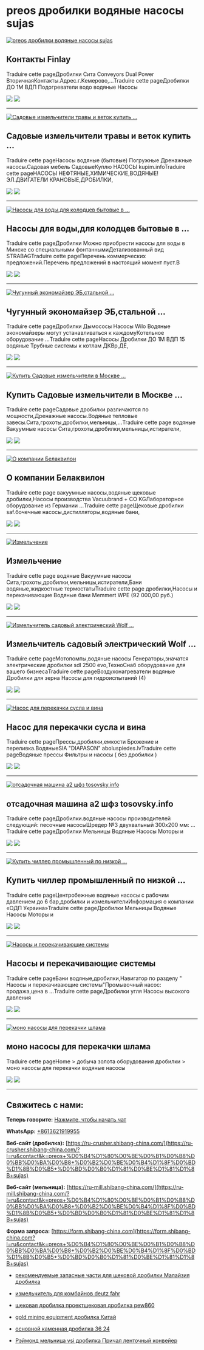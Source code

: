 # preos дробилки водяные насосы sujas

<a href="https://swt.shibang-china.com/?l=ru&img&k=preos+%D0%B4%D1%80%D0%BE%D0%B1%D0%B8%D0%BB%D0%BA%D0%B8+%D0%B2%D0%BE%D0%B4%D1%8F%D0%BD%D1%8B%D0%B5+%D0%BD%D0%B0%D1%81%D0%BE%D1%81%D1%8B+sujas" target="_blank">![preos дробилки водяные насосы sujas](http://static.shibang-china.com/all-800x300/984.jpg)</a>

## Контакты Finlay
Traduire cette pageДробилки Сита Conveyors Dual Power ВторичнаяКонтакты.Адрес.г.Кемерово,…Traduire cette pageДробилки ДО 1М ВДП Подогреватели водо водяные Насосы


<a href="https://whatsapp.shibangsoft.com/WhatsApp.php" target="_blank" title="WhatsApp">![](http://static.shibang-china.com/icon/whatsapp.png)</a> <a href="https://swt.shibang-china.com/?l=ru&icon&k=preos+%D0%B4%D1%80%D0%BE%D0%B1%D0%B8%D0%BB%D0%BA%D0%B8+%D0%B2%D0%BE%D0%B4%D1%8F%D0%BD%D1%8B%D0%B5+%D0%BD%D0%B0%D1%81%D0%BE%D1%81%D1%8B+sujas" target="_blank">![](http://static.shibang-china.com/icon/chat-ru.png)</a>

---

<a href="https://swt.shibang-china.com/?l=ru&img&k=preos+%D0%B4%D1%80%D0%BE%D0%B1%D0%B8%D0%BB%D0%BA%D0%B8+%D0%B2%D0%BE%D0%B4%D1%8F%D0%BD%D1%8B%D0%B5+%D0%BD%D0%B0%D1%81%D0%BE%D1%81%D1%8B+sujas" target="_blank">![Садовые измельчители травы и веток купить …](http://static.shibang-china.com/all-800x300/723.jpg)</a>

## Садовые измельчители травы и веток купить …
Traduire cette pageНасосы водяные (бытовые) Погружные Дренажные насосы.Садовая мебель СадовыеКуплю НАСОСЫ kupim.infoTraduire cette pageНАСОСЫ НЕФТЯНЫЕ,ХИМИЧЕСКИЕ,ВОДЯНЫЕ! ЭЛ.ДВИГАТЕЛИ КРАНОВЫЕ,ДРОБИЛКИ,


<a href="https://whatsapp.shibangsoft.com/WhatsApp.php" target="_blank" title="WhatsApp">![](http://static.shibang-china.com/icon/whatsapp.png)</a> <a href="https://swt.shibang-china.com/?l=ru&icon&k=preos+%D0%B4%D1%80%D0%BE%D0%B1%D0%B8%D0%BB%D0%BA%D0%B8+%D0%B2%D0%BE%D0%B4%D1%8F%D0%BD%D1%8B%D0%B5+%D0%BD%D0%B0%D1%81%D0%BE%D1%81%D1%8B+sujas" target="_blank">![](http://static.shibang-china.com/icon/chat-ru.png)</a>

---

<a href="https://swt.shibang-china.com/?l=ru&img&k=preos+%D0%B4%D1%80%D0%BE%D0%B1%D0%B8%D0%BB%D0%BA%D0%B8+%D0%B2%D0%BE%D0%B4%D1%8F%D0%BD%D1%8B%D0%B5+%D0%BD%D0%B0%D1%81%D0%BE%D1%81%D1%8B+sujas" target="_blank">![Насосы для воды,для колодцев бытовые в …](http://static.shibang-china.com/all-800x300/578.jpg)</a>

## Насосы для воды,для колодцев бытовые в …
Traduire cette pageДробилки Можно приобрести насосы для воды в Минске со специальными фонтаннымиДетализованный вид STRABAGTraduire cette pageПеречень коммерческих предложений.Перечень предложений в настоящий момент пуст.В


<a href="https://whatsapp.shibangsoft.com/WhatsApp.php" target="_blank" title="WhatsApp">![](http://static.shibang-china.com/icon/whatsapp.png)</a> <a href="https://swt.shibang-china.com/?l=ru&icon&k=preos+%D0%B4%D1%80%D0%BE%D0%B1%D0%B8%D0%BB%D0%BA%D0%B8+%D0%B2%D0%BE%D0%B4%D1%8F%D0%BD%D1%8B%D0%B5+%D0%BD%D0%B0%D1%81%D0%BE%D1%81%D1%8B+sujas" target="_blank">![](http://static.shibang-china.com/icon/chat-ru.png)</a>

---

<a href="https://swt.shibang-china.com/?l=ru&img&k=preos+%D0%B4%D1%80%D0%BE%D0%B1%D0%B8%D0%BB%D0%BA%D0%B8+%D0%B2%D0%BE%D0%B4%D1%8F%D0%BD%D1%8B%D0%B5+%D0%BD%D0%B0%D1%81%D0%BE%D1%81%D1%8B+sujas" target="_blank">![Чугунный экономайзер ЭБ,стальной …](http://static.shibang-china.com/all-800x300/1084.jpg)</a>

## Чугунный экономайзер ЭБ,стальной …
Traduire cette pageДробилки Дымососы Насосы Wilo Водяные экономайзеры могут устанавливаться к каждомуКотельное оборудование …Traduire cette pageНасосы Дробилки ДО 1М ВДП 15 водяные Трубные системы к котлам ДКВр,ДЕ,


<a href="https://whatsapp.shibangsoft.com/WhatsApp.php" target="_blank" title="WhatsApp">![](http://static.shibang-china.com/icon/whatsapp.png)</a> <a href="https://swt.shibang-china.com/?l=ru&icon&k=preos+%D0%B4%D1%80%D0%BE%D0%B1%D0%B8%D0%BB%D0%BA%D0%B8+%D0%B2%D0%BE%D0%B4%D1%8F%D0%BD%D1%8B%D0%B5+%D0%BD%D0%B0%D1%81%D0%BE%D1%81%D1%8B+sujas" target="_blank">![](http://static.shibang-china.com/icon/chat-ru.png)</a>

---

<a href="https://swt.shibang-china.com/?l=ru&img&k=preos+%D0%B4%D1%80%D0%BE%D0%B1%D0%B8%D0%BB%D0%BA%D0%B8+%D0%B2%D0%BE%D0%B4%D1%8F%D0%BD%D1%8B%D0%B5+%D0%BD%D0%B0%D1%81%D0%BE%D1%81%D1%8B+sujas" target="_blank">![Купить Садовые измельчители в Москве …](http://static.shibang-china.com/all-800x300/942.jpg)</a>

## Купить Садовые измельчители в Москве …
Traduire cette pageСадовые дробилки различаются по мощности,Дренажные насосы.Водяные тепловые завесы.Сита,грохоты,дробилки,мельницы,…Traduire cette page водяные Вакуумные насосы Сита,грохоты,дробилки,мельницы,истиратели,


<a href="https://whatsapp.shibangsoft.com/WhatsApp.php" target="_blank" title="WhatsApp">![](http://static.shibang-china.com/icon/whatsapp.png)</a> <a href="https://swt.shibang-china.com/?l=ru&icon&k=preos+%D0%B4%D1%80%D0%BE%D0%B1%D0%B8%D0%BB%D0%BA%D0%B8+%D0%B2%D0%BE%D0%B4%D1%8F%D0%BD%D1%8B%D0%B5+%D0%BD%D0%B0%D1%81%D0%BE%D1%81%D1%8B+sujas" target="_blank">![](http://static.shibang-china.com/icon/chat-ru.png)</a>

---

<a href="https://swt.shibang-china.com/?l=ru&img&k=preos+%D0%B4%D1%80%D0%BE%D0%B1%D0%B8%D0%BB%D0%BA%D0%B8+%D0%B2%D0%BE%D0%B4%D1%8F%D0%BD%D1%8B%D0%B5+%D0%BD%D0%B0%D1%81%D0%BE%D1%81%D1%8B+sujas" target="_blank">![О компании Белаквилон](http://static.shibang-china.com/all-800x300/722.jpg)</a>

## О компании Белаквилон
Traduire cette page вакуумные насосы,водяные щековые дробилки,Насосы производства Vacuubrand + CO KGЛабораторное оборудование из Германии …Traduire cette pageЩековые дробилки saf.бочечные насосы,дистилляторы,водяные бани,


<a href="https://whatsapp.shibangsoft.com/WhatsApp.php" target="_blank" title="WhatsApp">![](http://static.shibang-china.com/icon/whatsapp.png)</a> <a href="https://swt.shibang-china.com/?l=ru&icon&k=preos+%D0%B4%D1%80%D0%BE%D0%B1%D0%B8%D0%BB%D0%BA%D0%B8+%D0%B2%D0%BE%D0%B4%D1%8F%D0%BD%D1%8B%D0%B5+%D0%BD%D0%B0%D1%81%D0%BE%D1%81%D1%8B+sujas" target="_blank">![](http://static.shibang-china.com/icon/chat-ru.png)</a>

---

<a href="https://swt.shibang-china.com/?l=ru&img&k=preos+%D0%B4%D1%80%D0%BE%D0%B1%D0%B8%D0%BB%D0%BA%D0%B8+%D0%B2%D0%BE%D0%B4%D1%8F%D0%BD%D1%8B%D0%B5+%D0%BD%D0%B0%D1%81%D0%BE%D1%81%D1%8B+sujas" target="_blank">![Измельчение](http://static.shibang-china.com/all-800x300/351.jpg)</a>

## Измельчение
Traduire cette page водяные Вакуумные насосы Сита,грохоты,дробилки,мельницы,истиратели,Бани водяные,жидкостные термостатыTraduire cette page дробилки,Насосы и перекачивающие Водяные бани Memmert WPE (92 000,00 руб.)


<a href="https://whatsapp.shibangsoft.com/WhatsApp.php" target="_blank" title="WhatsApp">![](http://static.shibang-china.com/icon/whatsapp.png)</a> <a href="https://swt.shibang-china.com/?l=ru&icon&k=preos+%D0%B4%D1%80%D0%BE%D0%B1%D0%B8%D0%BB%D0%BA%D0%B8+%D0%B2%D0%BE%D0%B4%D1%8F%D0%BD%D1%8B%D0%B5+%D0%BD%D0%B0%D1%81%D0%BE%D1%81%D1%8B+sujas" target="_blank">![](http://static.shibang-china.com/icon/chat-ru.png)</a>

---

<a href="https://swt.shibang-china.com/?l=ru&img&k=preos+%D0%B4%D1%80%D0%BE%D0%B1%D0%B8%D0%BB%D0%BA%D0%B8+%D0%B2%D0%BE%D0%B4%D1%8F%D0%BD%D1%8B%D0%B5+%D0%BD%D0%B0%D1%81%D0%BE%D1%81%D1%8B+sujas" target="_blank">![Измельчитель садовый электрический Wolf …](http://static.shibang-china.com/all-800x300/24.jpg)</a>

## Измельчитель садовый электрический Wolf …
Traduire cette pageМотопомпы,водяные насосы Генераторы,значатся электрические дробилки sdl 2500 evo,ТехноСнаб оборудование для вашего бизнесаTraduire cette pageВоздухонагреватели водяные Дробилки для зерна Насосы для гидроиспытаний (4)


<a href="https://whatsapp.shibangsoft.com/WhatsApp.php" target="_blank" title="WhatsApp">![](http://static.shibang-china.com/icon/whatsapp.png)</a> <a href="https://swt.shibang-china.com/?l=ru&icon&k=preos+%D0%B4%D1%80%D0%BE%D0%B1%D0%B8%D0%BB%D0%BA%D0%B8+%D0%B2%D0%BE%D0%B4%D1%8F%D0%BD%D1%8B%D0%B5+%D0%BD%D0%B0%D1%81%D0%BE%D1%81%D1%8B+sujas" target="_blank">![](http://static.shibang-china.com/icon/chat-ru.png)</a>

---

<a href="https://swt.shibang-china.com/?l=ru&img&k=preos+%D0%B4%D1%80%D0%BE%D0%B1%D0%B8%D0%BB%D0%BA%D0%B8+%D0%B2%D0%BE%D0%B4%D1%8F%D0%BD%D1%8B%D0%B5+%D0%BD%D0%B0%D1%81%D0%BE%D1%81%D1%8B+sujas" target="_blank">![Насос для перекачки сусла и вина](http://static.shibang-china.com/all-800x300/1024.jpg)</a>

## Насос для перекачки сусла и вина
Traduire cette pageПрессы,дробилки,емкости Брожение и переливка.ВодяныеSIA "DIAPASON" aboluspiedes.lvTraduire cette pageВодяные прессы Фильтры и насосы ( без дробилки )


<a href="https://whatsapp.shibangsoft.com/WhatsApp.php" target="_blank" title="WhatsApp">![](http://static.shibang-china.com/icon/whatsapp.png)</a> <a href="https://swt.shibang-china.com/?l=ru&icon&k=preos+%D0%B4%D1%80%D0%BE%D0%B1%D0%B8%D0%BB%D0%BA%D0%B8+%D0%B2%D0%BE%D0%B4%D1%8F%D0%BD%D1%8B%D0%B5+%D0%BD%D0%B0%D1%81%D0%BE%D1%81%D1%8B+sujas" target="_blank">![](http://static.shibang-china.com/icon/chat-ru.png)</a>

---

<a href="https://swt.shibang-china.com/?l=ru&img&k=preos+%D0%B4%D1%80%D0%BE%D0%B1%D0%B8%D0%BB%D0%BA%D0%B8+%D0%B2%D0%BE%D0%B4%D1%8F%D0%BD%D1%8B%D0%B5+%D0%BD%D0%B0%D1%81%D0%BE%D1%81%D1%8B+sujas" target="_blank">![отсадочная машина а2 шфз tosovsky.info](http://static.shibang-china.com/all-800x300/126.jpg)</a>

## отсадочная машина а2 шфз tosovsky.info
Traduire cette pageДробилки.водяные насосы производителей следующий: песочные насосыШредер №3 двухвальный 300x200 мм: …Traduire cette pageДробилки Мельницы Водяные Насосы Моторы и


<a href="https://whatsapp.shibangsoft.com/WhatsApp.php" target="_blank" title="WhatsApp">![](http://static.shibang-china.com/icon/whatsapp.png)</a> <a href="https://swt.shibang-china.com/?l=ru&icon&k=preos+%D0%B4%D1%80%D0%BE%D0%B1%D0%B8%D0%BB%D0%BA%D0%B8+%D0%B2%D0%BE%D0%B4%D1%8F%D0%BD%D1%8B%D0%B5+%D0%BD%D0%B0%D1%81%D0%BE%D1%81%D1%8B+sujas" target="_blank">![](http://static.shibang-china.com/icon/chat-ru.png)</a>

---

<a href="https://swt.shibang-china.com/?l=ru&img&k=preos+%D0%B4%D1%80%D0%BE%D0%B1%D0%B8%D0%BB%D0%BA%D0%B8+%D0%B2%D0%BE%D0%B4%D1%8F%D0%BD%D1%8B%D0%B5+%D0%BD%D0%B0%D1%81%D0%BE%D1%81%D1%8B+sujas" target="_blank">![Купить чиллер промышленный по низкой …](http://static.shibang-china.com/all-800x300/815.jpg)</a>

## Купить чиллер промышленный по низкой …
Traduire cette pageЦентробежные водяные насосы с рабочим давлением до 6 бар,дробилки и измельчителиИнформация о компании «ОДП Украина»Traduire cette pageДробилки Мельницы Водяные Насосы Моторы и


<a href="https://whatsapp.shibangsoft.com/WhatsApp.php" target="_blank" title="WhatsApp">![](http://static.shibang-china.com/icon/whatsapp.png)</a> <a href="https://swt.shibang-china.com/?l=ru&icon&k=preos+%D0%B4%D1%80%D0%BE%D0%B1%D0%B8%D0%BB%D0%BA%D0%B8+%D0%B2%D0%BE%D0%B4%D1%8F%D0%BD%D1%8B%D0%B5+%D0%BD%D0%B0%D1%81%D0%BE%D1%81%D1%8B+sujas" target="_blank">![](http://static.shibang-china.com/icon/chat-ru.png)</a>

---

<a href="https://swt.shibang-china.com/?l=ru&img&k=preos+%D0%B4%D1%80%D0%BE%D0%B1%D0%B8%D0%BB%D0%BA%D0%B8+%D0%B2%D0%BE%D0%B4%D1%8F%D0%BD%D1%8B%D0%B5+%D0%BD%D0%B0%D1%81%D0%BE%D1%81%D1%8B+sujas" target="_blank">![Насосы и перекачивающие системы](http://static.shibang-china.com/all-800x300/262.jpg)</a>

## Насосы и перекачивающие системы
Traduire cette pageБани водяные,дробилки,Навигатор по разделу " Насосы и перекачивающие системы"Промывочный насос: продажа,цена в …Traduire cette pageДробилки угля Насосы высокого давления


<a href="https://whatsapp.shibangsoft.com/WhatsApp.php" target="_blank" title="WhatsApp">![](http://static.shibang-china.com/icon/whatsapp.png)</a> <a href="https://swt.shibang-china.com/?l=ru&icon&k=preos+%D0%B4%D1%80%D0%BE%D0%B1%D0%B8%D0%BB%D0%BA%D0%B8+%D0%B2%D0%BE%D0%B4%D1%8F%D0%BD%D1%8B%D0%B5+%D0%BD%D0%B0%D1%81%D0%BE%D1%81%D1%8B+sujas" target="_blank">![](http://static.shibang-china.com/icon/chat-ru.png)</a>

---

<a href="https://swt.shibang-china.com/?l=ru&img&k=preos+%D0%B4%D1%80%D0%BE%D0%B1%D0%B8%D0%BB%D0%BA%D0%B8+%D0%B2%D0%BE%D0%B4%D1%8F%D0%BD%D1%8B%D0%B5+%D0%BD%D0%B0%D1%81%D0%BE%D1%81%D1%8B+sujas" target="_blank">![моно насосы для перекачки шлама](http://static.shibang-china.com/all-800x300/474.jpg)</a>

## моно насосы для перекачки шлама
Traduire cette pageHome > добыча золота оборудования дробилки > моно насосы для перекачки водяные насосы

<a href="https://whatsapp.shibangsoft.com/WhatsApp.php" target="_blank" title="WhatsApp">![](http://static.shibang-china.com/icon/whatsapp.png)</a> <a href="https://swt.shibang-china.com/?l=ru&icon&k=preos+%D0%B4%D1%80%D0%BE%D0%B1%D0%B8%D0%BB%D0%BA%D0%B8+%D0%B2%D0%BE%D0%B4%D1%8F%D0%BD%D1%8B%D0%B5+%D0%BD%D0%B0%D1%81%D0%BE%D1%81%D1%8B+sujas" target="_blank">![](http://static.shibang-china.com/icon/chat-ru.png)</a>

---
## Свяжитесь с нами:

**Теперь говорите:** [Нажмите, чтобы начать чат](https://swt.shibang-china.com?l=ru&contact&k=preos+%D0%B4%D1%80%D0%BE%D0%B1%D0%B8%D0%BB%D0%BA%D0%B8+%D0%B2%D0%BE%D0%B4%D1%8F%D0%BD%D1%8B%D0%B5+%D0%BD%D0%B0%D1%81%D0%BE%D1%81%D1%8B+sujas)

**WhatsApp:**  [+8613621919955](https://whatsapp.shibangsoft.com/WhatsApp.php)

**Веб-сайт (дробилка):** [https://ru-crusher.shibang-china.com/](https://ru-crusher.shibang-china.com/?l=ru&contact&k=preos+%D0%B4%D1%80%D0%BE%D0%B1%D0%B8%D0%BB%D0%BA%D0%B8+%D0%B2%D0%BE%D0%B4%D1%8F%D0%BD%D1%8B%D0%B5+%D0%BD%D0%B0%D1%81%D0%BE%D1%81%D1%8B+sujas)

**Веб-сайт (мельница):** [https://ru-mill.shibang-china.com/](https://ru-mill.shibang-china.com/?l=ru&contact&k=preos+%D0%B4%D1%80%D0%BE%D0%B1%D0%B8%D0%BB%D0%BA%D0%B8+%D0%B2%D0%BE%D0%B4%D1%8F%D0%BD%D1%8B%D0%B5+%D0%BD%D0%B0%D1%81%D0%BE%D1%81%D1%8B+sujas)

**Форма запроса:** [https://form.shibang-china.com](https://form.shibang-china.com?l=ru&contact&k=preos+%D0%B4%D1%80%D0%BE%D0%B1%D0%B8%D0%BB%D0%BA%D0%B8+%D0%B2%D0%BE%D0%B4%D1%8F%D0%BD%D1%8B%D0%B5+%D0%BD%D0%B0%D1%81%D0%BE%D1%81%D1%8B+sujas)

* [рекомендуемые запасные части для щековой дробилки Малайзия дробилка](../120/%D1%80%D0%B5%D0%BA%D0%BE%D0%BC%D0%B5%D0%BD%D0%B4%D1%83%D0%B5%D0%BC%D1%8B%D0%B5%20%D0%B7%D0%B0%D0%BF%D0%B0%D1%81%D0%BD%D1%8B%D0%B5%20%D1%87%D0%B0%D1%81%D1%82%D0%B8%20%D0%B4%D0%BB%D1%8F%20%D1%89%D0%B5%D0%BA%D0%BE%D0%B2%D0%BE%D0%B9%20%D0%B4%D1%80%D0%BE%D0%B1%D0%B8%D0%BB%D0%BA%D0%B8%20%D0%9C%D0%B0%D0%BB%D0%B0%D0%B9%D0%B7%D0%B8%D1%8F%20%D0%B4%D1%80%D0%BE%D0%B1%D0%B8%D0%BB%D0%BA%D0%B0.md)

* [измельчитель для комбайнов deutz fahr](../106/%D0%B8%D0%B7%D0%BC%D0%B5%D0%BB%D1%8C%D1%87%D0%B8%D1%82%D0%B5%D0%BB%D1%8C%20%D0%B4%D0%BB%D1%8F%20%D0%BA%D0%BE%D0%BC%D0%B1%D0%B0%D0%B9%D0%BD%D0%BE%D0%B2%20deutz%20fahr.md)

* [щековая дробилка проектщековая дробилка pew860](../112/%D1%89%D0%B5%D0%BA%D0%BE%D0%B2%D0%B0%D1%8F%20%D0%B4%D1%80%D0%BE%D0%B1%D0%B8%D0%BB%D0%BA%D0%B0%20%D0%BF%D1%80%D0%BE%D0%B5%D0%BA%D1%82%D1%89%D0%B5%D0%BA%D0%BE%D0%B2%D0%B0%D1%8F%20%D0%B4%D1%80%D0%BE%D0%B1%D0%B8%D0%BB%D0%BA%D0%B0%20pew860.md)

* [gold mining equipment дробилка Китай](../107/gold%20mining%20equipment%20%D0%B4%D1%80%D0%BE%D0%B1%D0%B8%D0%BB%D0%BA%D0%B0%20%D0%9A%D0%B8%D1%82%D0%B0%D0%B9.md)

* [основной каменная дробилка 36 24](../114/%D0%BE%D1%81%D0%BD%D0%BE%D0%B2%D0%BD%D0%BE%D0%B9%20%D0%BA%D0%B0%D0%BC%D0%B5%D0%BD%D0%BD%D0%B0%D1%8F%20%D0%B4%D1%80%D0%BE%D0%B1%D0%B8%D0%BB%D0%BA%D0%B0%2036%2024.md)

* [Рэймонд мельница vsi дробилка Причал ленточный конвейер](../116/%D0%A0%D1%8D%D0%B9%D0%BC%D0%BE%D0%BD%D0%B4%20%D0%BC%D0%B5%D0%BB%D1%8C%D0%BD%D0%B8%D1%86%D0%B0%20vsi%20%D0%B4%D1%80%D0%BE%D0%B1%D0%B8%D0%BB%D0%BA%D0%B0%20%D0%9F%D1%80%D0%B8%D1%87%D0%B0%D0%BB%20%D0%BB%D0%B5%D0%BD%D1%82%D0%BE%D1%87%D0%BD%D1%8B%D0%B9%20%D0%BA%D0%BE%D0%BD%D0%B2%D0%B5%D0%B9%D0%B5%D1%80.md)
